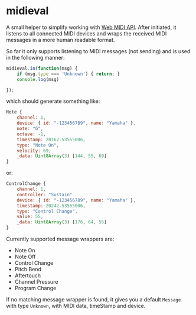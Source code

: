 # midieval

A small helper to simplify working with [Web MIDI API](https://developer.mozilla.org/en-US/docs/tag/Web%20MIDI%20API). After initiated, it listens to all connected MIDI devices and wraps the received MIDI messages in a more human readable format.

So far it only supports listening to MIDI messages (not sending) and is used in the following manner:

```js
midieval.in(function(msg) {
	if (msg.type === 'Unknown') { return; }
	console.log(msg)

});
```

which should generate something like:

```js
Note {
	channel: 1,
	device: { id: "-123456789", name: "Yamaha" },
	note: "G",
	octave: -1,
	timestamp: 20162.53555006,
	type: "Note On",
	velocity: 69,
	_data: Uint8Array(3) [144, 55, 69]
}
```

or:

```js
ControlChange {
	channel: 1,
	controller: "Sustain"
	device: { id: "-123456789", name: "Yamaha" },
	timestamp: 20242.53555006,
	type: "Control Change",
	value: 55,
	_data: Uint8Array(3) [176, 64, 55]
}
```

Currently supported message wrappers are:
- Note On
- Note Off
- Control Change
- Pitch Bend
- Aftertouch
- Channel Pressure
- Program Change

If no matching message wrapper is found, it gives you a default `Message` with type `Unknown`, with MIDI data, timeStamp and device.